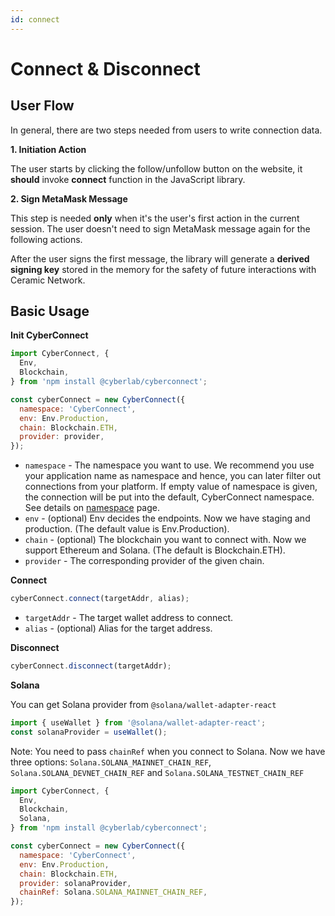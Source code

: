 ```yaml
---
id: connect
---
```


# Connect & Disconnect

## User Flow

In general, there are two steps needed from users to write connection data.

**1. Initiation Action**

The user starts by clicking the follow/unfollow button on the website, it **should** invoke **connect** function in the JavaScript library.

**2. Sign MetaMask Message**

This step is needed **only** when it's the user's first action in the current session. The user doesn't need to sign MetaMask message again for the following actions.

After the user signs the first message, the library will generate a **derived signing key** stored in the memory for the safety of future interactions with Ceramic Network.

## Basic Usage

**Init CyberConnect**

```js
import CyberConnect, {
  Env,
  Blockchain,
} from 'npm install @cyberlab/cyberconnect';

const cyberConnect = new CyberConnect({
  namespace: 'CyberConnect',
  env: Env.Production,
  chain: Blockchain.ETH,
  provider: provider,
});
```

* `namespace` - The namespace you want to use. We recommend you use your application name as namespace  and hence, you can later filter out connections from your platform. If empty value of namespace is given, the connection will be put into the default, CyberConnect namespace. See details on [namespace](./namespace) page.
* `env` - (optional) Env decides the endpoints. Now we have staging and production. (The default value is Env.Production).
* `chain` - (optional) The blockchain you want to connect with. Now we support Ethereum and Solana. (The default is Blockchain.ETH).
* `provider` - The corresponding provider of the given chain.

**Connect**

```js
cyberConnect.connect(targetAddr, alias);
```

* `targetAddr` - The target wallet address to connect.
* `alias` - (optional) Alias for the target address.

**Disconnect**

```js
cyberConnect.disconnect(targetAddr);
```

**Solana**

You can get Solana provider from `@solana/wallet-adapter-react`

```js
import { useWallet } from '@solana/wallet-adapter-react';
const solanaProvider = useWallet();
```

Note: You need to pass `chainRef` when you connect to Solana. Now we have three options: `Solana.SOLANA_MAINNET_CHAIN_REF`, `Solana.SOLANA_DEVNET_CHAIN_REF` and `Solana.SOLANA_TESTNET_CHAIN_REF`

```js
import CyberConnect, {
  Env,
  Blockchain,
  Solana,
} from 'npm install @cyberlab/cyberconnect';

const cyberConnect = new CyberConnect({
  namespace: 'CyberConnect',
  env: Env.Production,
  chain: Blockchain.ETH,
  provider: solanaProvider,
  chainRef: Solana.SOLANA_MAINNET_CHAIN_REF,
});
```
